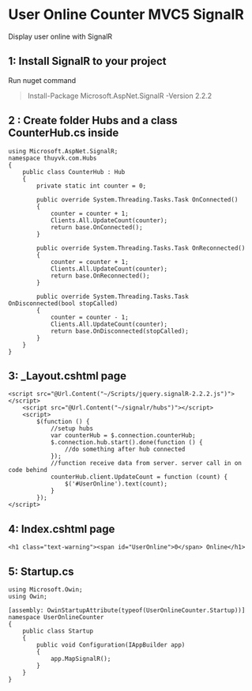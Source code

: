 # User Online Counter MVC5 SignalR
Display user online with SignalR


## 1: Install SignalR to your project

Run nuget command

> Install-Package Microsoft.AspNet.SignalR -Version 2.2.2

## 2 : Create folder Hubs and a class CounterHub.cs inside
```
using Microsoft.AspNet.SignalR;
namespace thuyvk.com.Hubs
{
    public class CounterHub : Hub
    {
        private static int counter = 0;

        public override System.Threading.Tasks.Task OnConnected()
        {
            counter = counter + 1;
            Clients.All.UpdateCount(counter);
            return base.OnConnected();
        }

        public override System.Threading.Tasks.Task OnReconnected()
        {
            counter = counter + 1;
            Clients.All.UpdateCount(counter);
            return base.OnReconnected();
        }

        public override System.Threading.Tasks.Task OnDisconnected(bool stopCalled)
        {
            counter = counter - 1;
            Clients.All.UpdateCount(counter);
            return base.OnDisconnected(stopCalled);
        }
    }
}
```
## 3: _Layout.cshtml page
```
<script src="@Url.Content("~/Scripts/jquery.signalR-2.2.2.js")"></script>
    <script src="@Url.Content("~/signalr/hubs")"></script>
    <script>
        $(function () {
            //setup hubs
            var counterHub = $.connection.counterHub;
            $.connection.hub.start().done(function () {
                //do something after hub connected
            });
            //function receive data from server. server call in on code behind
            counterHub.client.UpdateCount = function (count) {
                $('#UserOnline').text(count);
            }
        });
</script>
```

## 4: Index.cshtml page
```
<h1 class="text-warning"><span id="UserOnline">0</span> Online</h1>
```

## 5: Startup.cs
```
using Microsoft.Owin;
using Owin;

[assembly: OwinStartupAttribute(typeof(UserOnlineCounter.Startup))]
namespace UserOnlineCounter
{
    public class Startup
    {
        public void Configuration(IAppBuilder app)
        {
            app.MapSignalR();
        }
    }
}
```
